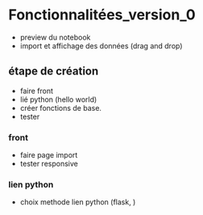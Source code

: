 # Fonctionnalitées_version_0

* preview du notebook
* import et affichage des données (drag and drop)

## étape de création

* faire front
* lié python (hello world)
* créer fonctions de base.
* tester

### front

* faire page import
* tester responsive

### lien python

* choix methode lien python (flask, )

